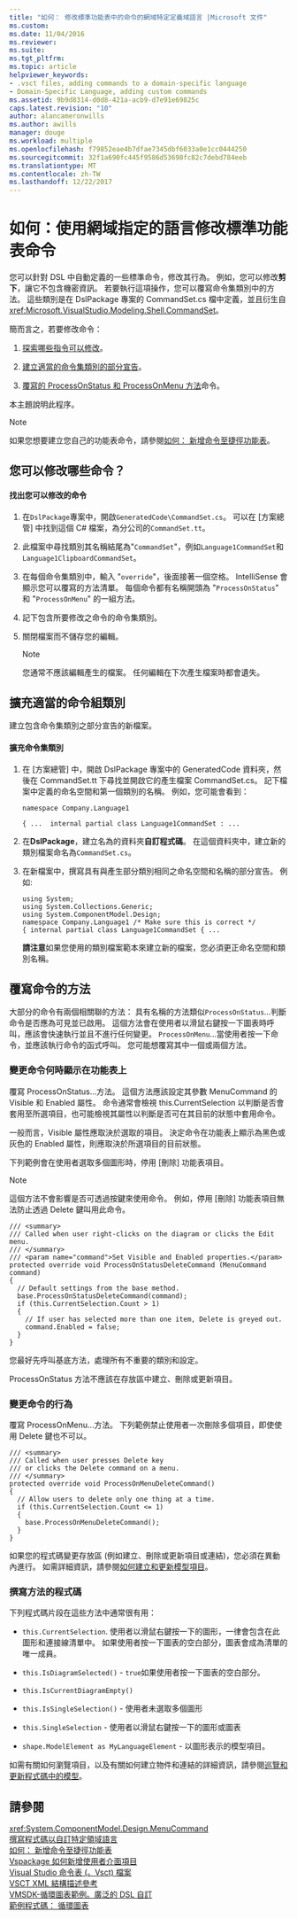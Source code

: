 ```yaml
---
title: "如何： 修改標準功能表中的命令的網域特定定義域語言 |Microsoft 文件"
ms.custom: 
ms.date: 11/04/2016
ms.reviewer: 
ms.suite: 
ms.tgt_pltfrm: 
ms.topic: article
helpviewer_keywords:
- .vsct files, adding commands to a domain-specific language
- Domain-Specific Language, adding custom commands
ms.assetid: 9b9d8314-d0d8-421a-acb9-d7e91e69825c
caps.latest.revision: "10"
author: alancameronwills
ms.author: awills
manager: douge
ms.workload: multiple
ms.openlocfilehash: f79852eae4b7dfae7345dbf6033a0e1cc0444250
ms.sourcegitcommit: 32f1a690fc445f9586d53698fc82c7debd784eeb
ms.translationtype: MT
ms.contentlocale: zh-TW
ms.lasthandoff: 12/22/2017
---
```

# <a name="how-to-modify-a-standard-menu-command-in-a-domain-specific-language"></a>如何：使用網域指定的語言修改標準功能表命令
您可以針對 DSL 中自動定義的一些標準命令，修改其行為。 例如，您可以修改**剪下**，讓它不包含機密資訊。 若要執行這項操作，您可以覆寫命令集類別中的方法。 這些類別是在 DslPackage 專案的 CommandSet.cs 檔中定義，並且衍生自 <xref:Microsoft.VisualStudio.Modeling.Shell.CommandSet>。  
  
 簡而言之，若要修改命令：  
  
1.  [探索哪些指令可以修改](#what)。  
  
2.  [建立適當的命令集類別的部分宣告](#extend)。  
  
3.  [覆寫的 ProcessOnStatus 和 ProcessOnMenu 方法](#override)命令。  
  
 本主題說明此程序。  
  
> [!NOTE]
>  如果您想要建立您自己的功能表命令，請參閱[如何： 新增命令至捷徑功能表](../modeling/how-to-add-a-command-to-the-shortcut-menu.md)。  
  
##  <a name="what"></a>您可以修改哪些命令？  
  
#### <a name="to-discover-what-commands-you-can-modify"></a>找出您可以修改的命令  
  
1.  在`DslPackage`專案中，開啟`GeneratedCode\CommandSet.cs`。 可以在 [方案總管] 中找到這個 C# 檔案，為分公司的`CommandSet.tt`。  
  
2.  此檔案中尋找類別其名稱結尾為"`CommandSet`"，例如`Language1CommandSet`和`Language1ClipboardCommandSet`。  
  
3.  在每個命令集類別中，輸入 "`override`"，後面接著一個空格。 IntelliSense 會顯示您可以覆寫的方法清單。 每個命令都有名稱開頭為 "`ProcessOnStatus`" 和 "`ProcessOnMenu`" 的一組方法。  
  
4.  記下包含所要修改之命令的命令集類別。  
  
5.  關閉檔案而不儲存您的編輯。  
  
    > [!NOTE]
    >  您通常不應該編輯產生的檔案。 任何編輯在下次產生檔案時都會遺失。  
  
##  <a name="extend"></a>擴充適當的命令組類別  
 建立包含命令集類別之部分宣告的新檔案。  
  
#### <a name="to-extend-the-command-set-class"></a>擴充命令集類別  
  
1.  在 [方案總管] 中，開啟 DslPackage 專案中的 GeneratedCode 資料夾，然後在 CommandSet.tt 下尋找並開啟它的產生檔案 CommandSet.cs。 記下檔案中定義的命名空間和第一個類別的名稱。 例如，您可能會看到：  
  
     `namespace Company.Language1`  
  
     `{ ...  internal partial class Language1CommandSet : ...`  
  
2.  在**DslPackage**，建立名為的資料夾**自訂程式碼**。 在這個資料夾中，建立新的類別檔案命名為`CommandSet.cs`。  
  
3.  在新檔案中，撰寫具有與產生部分類別相同之命名空間和名稱的部分宣告。 例如:   
  
    ```  
    using System;  
    using System.Collections.Generic;  
    using System.ComponentModel.Design;  
    namespace Company.Language1 /* Make sure this is correct */  
    { internal partial class Language1CommandSet { ...  
    ```  
  
     **請注意**如果您使用的類別檔案範本來建立新的檔案，您必須更正命名空間和類別名稱。  
  
##  <a name="override"></a>覆寫命令的方法  
 大部分的命令有兩個相關聯的方法： 具有名稱的方法類似`ProcessOnStatus`...判斷命令是否應為可見並已啟用。 這個方法會在使用者以滑鼠右鍵按一下圖表時呼叫，應該會快速執行並且不進行任何變更。 `ProcessOnMenu`...當使用者按一下命令，並應該執行命令的函式呼叫。 您可能想覆寫其中一個或兩個方法。  
  
### <a name="to-change-when-the-command-appears-on-a-menu"></a>變更命令何時顯示在功能表上  
 覆寫 ProcessOnStatus...方法。 這個方法應該設定其參數 MenuCommand 的 Visible 和 Enabled 屬性。 命令通常會檢視 this.CurrentSelection 以判斷是否會套用至所選項目，也可能檢視其屬性以判斷是否可在其目前的狀態中套用命令。  
  
 一般而言，Visible 屬性應取決於選取的項目。 決定命令在功能表上顯示為黑色或灰色的 Enabled 屬性，則應取決於所選項目的目前狀態。  
  
 下列範例會在使用者選取多個圖形時，停用 [刪除] 功能表項目。  
  
> [!NOTE]
>  這個方法不會影響是否可透過按鍵來使用命令。 例如，停用 [刪除] 功能表項目無法防止透過 Delete 鍵叫用此命令。  
  
```  
/// <summary>  
/// Called when user right-clicks on the diagram or clicks the Edit menu.  
/// </summary>  
/// <param name="command">Set Visible and Enabled properties.</param>  
protected override void ProcessOnStatusDeleteCommand (MenuCommand command)  
{  
  // Default settings from the base method.  
  base.ProcessOnStatusDeleteCommand(command);  
  if (this.CurrentSelection.Count > 1)  
  {  
    // If user has selected more than one item, Delete is greyed out.  
    command.Enabled = false;  
  }  
}  
```  
  
 您最好先呼叫基底方法，處理所有不重要的類別和設定。  
  
 ProcessOnStatus 方法不應該在存放區中建立、刪除或更新項目。  
  
### <a name="to-change-the-behavior-of-the-command"></a>變更命令的行為  
 覆寫 ProcessOnMenu...方法。 下列範例禁止使用者一次刪除多個項目，即使使用 Delete 鍵也不可以。  
  
```  
/// <summary>  
/// Called when user presses Delete key   
/// or clicks the Delete command on a menu.  
/// </summary>  
protected override void ProcessOnMenuDeleteCommand()  
{  
  // Allow users to delete only one thing at a time.  
  if (this.CurrentSelection.Count <= 1)  
  {  
    base.ProcessOnMenuDeleteCommand();  
  }  
}  
```  
  
 如果您的程式碼變更存放區 (例如建立、刪除或更新項目或連結)，您必須在異動內進行。 如需詳細資訊，請參閱[如何建立和更新模型項目](../modeling/how-to-modify-a-standard-menu-command-in-a-domain-specific-language.md)。  
  
### <a name="writing-the-code-of-the-methods"></a>撰寫方法的程式碼  
 下列程式碼片段在這些方法中通常很有用：  
  
-   `this.CurrentSelection`. 使用者以滑鼠右鍵按一下的圖形，一律會包含在此圖形和連接線清單中。 如果使用者按一下圖表的空白部分，圖表會成為清單的唯一成員。  
  
-   `this.IsDiagramSelected()` - `true`如果使用者按一下圖表的空白部分。  
  
-   `this.IsCurrentDiagramEmpty()`  
  
-   `this.IsSingleSelection()` - 使用者未選取多個圖形  
  
-   `this.SingleSelection` - 使用者以滑鼠右鍵按一下的圖形或圖表  
  
-   `shape.ModelElement as MyLanguageElement` - 以圖形表示的模型項目。  
  
 如需有關如何瀏覽項目，以及有關如何建立物件和連結的詳細資訊，請參閱[巡覽和更新程式碼中的模型](../modeling/navigating-and-updating-a-model-in-program-code.md)。  
  
## <a name="see-also"></a>請參閱  
 <xref:System.ComponentModel.Design.MenuCommand>   
 [撰寫程式碼以自訂特定領域語言](../modeling/writing-code-to-customise-a-domain-specific-language.md)   
 [如何： 新增命令至捷徑功能表](../modeling/how-to-add-a-command-to-the-shortcut-menu.md)   
 [Vspackage 如何新增使用者介面項目](../extensibility/internals/how-vspackages-add-user-interface-elements.md)   
 [Visual Studio 命令表 (。Vsct) 檔案](../extensibility/internals/visual-studio-command-table-dot-vsct-files.md)   
 [VSCT XML 結構描述參考](../extensibility/vsct-xml-schema-reference.md)   
 [VMSDK-循環圖表範例。廣泛的 DSL 自訂](http://code.msdn.microsoft.com/Visualization-Modeling-SDK-763778e8)   
 [範例程式碼： 循環圖表](http://code.msdn.microsoft.com/Visualization-Modeling-SDK-763778e8)
